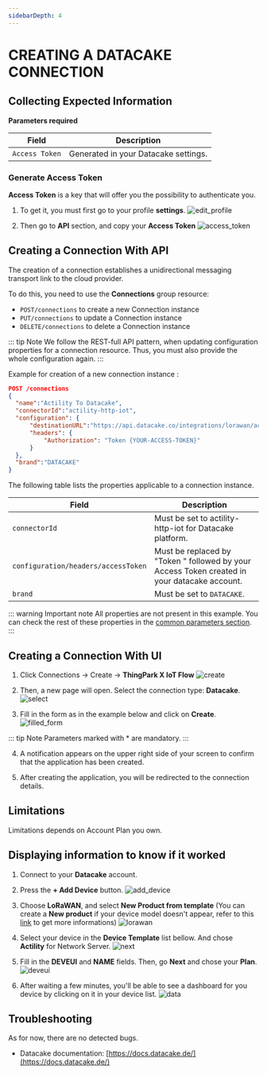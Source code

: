 ```yaml
---
sidebarDepth: 4
---
```


# CREATING A DATACAKE CONNECTION

## Collecting Expected Information

**Parameters required**

| Field | Description |
| ------ | ----------- |
| ```Access Token``` | Generated in your Datacake settings.|

### Generate Access Token

**Access Token** is a key that will offer you the possibility to authenticate you.

1. To get it, you must first go to your profile **settings**.
![edit_profile](images/edit_profile.png)

2. Then go to **API** section, and copy your **Access Token**
![access_token](images/access_token.png)

## Creating a Connection With API

The creation of a connection establishes a unidirectional messaging transport link to the cloud provider.

To do this, you need to use the **Connections** group resource:
*	`POST/connections` to create a new Connection instance
*	`PUT/connections` to update a Connection instance
*	`DELETE/connections` to delete a Connection instance


::: tip Note
We follow the REST-full API pattern, when updating configuration properties for a connection resource. Thus, you must also provide the whole configuration again.
:::

Example for creation of a new connection instance :

```json
POST /connections
{
  "name":"Actility To Datacake",
  "connectorId":"actility-http-iot",
  "configuration": {
      "destinationURL":"https://api.datacake.co/integrations/lorawan/actility",
      "headers": {
          "Authorization": "Token {YOUR-ACCESS-TOKEN}"
      }
  },
  "brand":"DATACAKE"
}
```

The following table lists the properties applicable to a connection instance.

| Field | Description |
| ------ | ----------- |
| ```connectorId``` | Must be set to actility-http-iot for Datacake platform. |
| ```configuration/headers/accessToken``` | Must be replaced by "Token " followed by your Access Token created in your datacake account. |
| ```brand``` | Must be set to ```DATACAKE```. |

::: warning Important note
All properties are not present in this example. You can check the rest of these properties in the [common parameters section](../../../Getting_Started/Setting_Up_A_Connection_instance/About_connections.html#common-parameters).
:::

## Creating a Connection With UI

1. Click Connections -> Create -> **ThingPark X IoT Flow**
![create](images/create.png)


2. Then, a new page will open. Select the connection type: **Datacake**.
![select](images/select.png)

3. Fill in the form as in the example below and click on **Create**.
![filled_form](images/filled_form.png)

::: tip Note
Parameters marked with * are mandatory.
:::

4. A notification appears on the upper right side of your screen to confirm that the application has been created.

5. After creating the application, you will be redirected to the connection details.

## Limitations

Limitations depends on Account Plan you own.

## Displaying information to know if it worked
1. Connect to your **Datacake** account.

2. Press the **+ Add Device** button.
![add_device](images/add_device.png)

3. Choose **LoRaWAN**, and select **New Product from template** (You can create a **New product** if your device model doesn't appear, refer to this [link](https://docs.datacake.de/integrations/particle/decoding-payloads) to get more informations)
![lorawan](images/lorawan.png)

4. Select your device in the **Device Template** list bellow. And chose **Actility** for Network Server.
![next](images/next.png)

5. Fill in the **DEVEUI** and **NAME** fields. Then, go **Next** and chose your **Plan**.
![deveui](images/deveui.png)

6. After waiting a few minutes, you'll be able to see a dashboard for you device by clicking on it in your device list.
![data](images/data.png)

## Troubleshooting

As for now, there are no detected bugs.

* Datacake documentation: [https://docs.datacake.de/](https://docs.datacake.de/)
